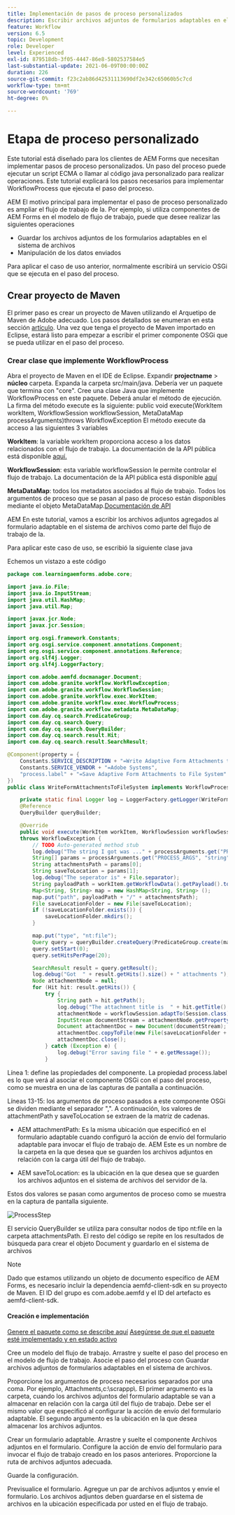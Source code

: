 ```yaml
---
title: Implementación de pasos de proceso personalizados
description: Escribir archivos adjuntos de formularios adaptables en el sistema de archivos mediante el paso de proceso personalizado
feature: Workflow
version: 6.5
topic: Development
role: Developer
level: Experienced
exl-id: 879518db-3f05-4447-86e8-5802537584e5
last-substantial-update: 2021-06-09T00:00:00Z
duration: 226
source-git-commit: f23c2ab86d42531113690df2e342c65060b5c7cd
workflow-type: tm+mt
source-wordcount: '769'
ht-degree: 0%

---
```


# Etapa de proceso personalizado

Este tutorial está diseñado para los clientes de AEM Forms que necesitan implementar pasos de proceso personalizados. Un paso del proceso puede ejecutar un script ECMA o llamar al código java personalizado para realizar operaciones. Este tutorial explicará los pasos necesarios para implementar WorkflowProcess que ejecuta el paso del proceso.

AEM El motivo principal para implementar el paso de proceso personalizado es ampliar el flujo de trabajo de la. Por ejemplo, si utiliza componentes de AEM Forms en el modelo de flujo de trabajo, puede que desee realizar las siguientes operaciones

* Guardar los archivos adjuntos de los formularios adaptables en el sistema de archivos
* Manipulación de los datos enviados

Para aplicar el caso de uso anterior, normalmente escribirá un servicio OSGi que se ejecuta en el paso del proceso.

## Crear proyecto de Maven

El primer paso es crear un proyecto de Maven utilizando el Arquetipo de Maven de Adobe adecuado. Los pasos detallados se enumeran en esta sección [artículo](https://experienceleague.adobe.com/docs/experience-manager-learn/forms/creating-your-first-osgi-bundle/create-your-first-osgi-bundle.html). Una vez que tenga el proyecto de Maven importado en Eclipse, estará listo para empezar a escribir el primer componente OSGi que se pueda utilizar en el paso del proceso.


### Crear clase que implemente WorkflowProcess

Abra el proyecto de Maven en el IDE de Eclipse. Expandir **projectname** > **núcleo** carpeta. Expanda la carpeta src/main/java. Debería ver un paquete que termina con &quot;core&quot;. Cree una clase Java que implemente WorkflowProcess en este paquete. Deberá anular el método de ejecución. La firma del método execute es la siguiente: public void execute(WorkItem workItem, WorkflowSession workflowSession, MetaDataMap processArguments)throws WorkflowException El método execute da acceso a las siguientes 3 variables

**WorkItem**: la variable workItem proporciona acceso a los datos relacionados con el flujo de trabajo. La documentación de la API pública está disponible [aquí.](https://helpx.adobe.com/experience-manager/6-3/sites/developing/using/reference-materials/diff-previous/changes/com.adobe.granite.workflow.WorkflowSession.html)

**WorkflowSession**: esta variable workflowSession le permite controlar el flujo de trabajo. La documentación de la API pública está disponible [aquí](https://helpx.adobe.com/experience-manager/6-3/sites/developing/using/reference-materials/diff-previous/changes/com.adobe.granite.workflow.WorkflowSession.html)

**MetaDataMap**: todos los metadatos asociados al flujo de trabajo. Todos los argumentos de proceso que se pasan al paso de proceso están disponibles mediante el objeto MetaDataMap.[Documentación de API](https://helpx.adobe.com/experience-manager/6-5/sites/developing/using/reference-materials/javadoc/com/adobe/granite/workflow/metadata/MetaDataMap.html)

AEM En este tutorial, vamos a escribir los archivos adjuntos agregados al formulario adaptable en el sistema de archivos como parte del flujo de trabajo de la.

Para aplicar este caso de uso, se escribió la siguiente clase java

Echemos un vistazo a este código

```java
package com.learningaemforms.adobe.core;

import java.io.File;
import java.io.InputStream;
import java.util.HashMap;
import java.util.Map;

import javax.jcr.Node;
import javax.jcr.Session;

import org.osgi.framework.Constants;
import org.osgi.service.component.annotations.Component;
import org.osgi.service.component.annotations.Reference;
import org.slf4j.Logger;
import org.slf4j.LoggerFactory;

import com.adobe.aemfd.docmanager.Document;
import com.adobe.granite.workflow.WorkflowException;
import com.adobe.granite.workflow.WorkflowSession;
import com.adobe.granite.workflow.exec.WorkItem;
import com.adobe.granite.workflow.exec.WorkflowProcess;
import com.adobe.granite.workflow.metadata.MetaDataMap;
import com.day.cq.search.PredicateGroup;
import com.day.cq.search.Query;
import com.day.cq.search.QueryBuilder;
import com.day.cq.search.result.Hit;
import com.day.cq.search.result.SearchResult;

@Component(property = {
    Constants.SERVICE_DESCRIPTION + "=Write Adaptive Form Attachments to File System",
    Constants.SERVICE_VENDOR + "=Adobe Systems",
    "process.label" + "=Save Adaptive Form Attachments to File System"
})
public class WriteFormAttachmentsToFileSystem implements WorkflowProcess {

    private static final Logger log = LoggerFactory.getLogger(WriteFormAttachmentsToFileSystem.class);
    @Reference
    QueryBuilder queryBuilder;

    @Override
    public void execute(WorkItem workItem, WorkflowSession workflowSession, MetaDataMap processArguments)
    throws WorkflowException {
        // TODO Auto-generated method stub
        log.debug("The string I got was ..." + processArguments.get("PROCESS_ARGS", "string").toString());
        String[] params = processArguments.get("PROCESS_ARGS", "string").toString().split(",");
        String attachmentsPath = params[0];
        String saveToLocation = params[1];
        log.debug("The seperator is" + File.separator);
        String payloadPath = workItem.getWorkflowData().getPayload().toString();
        Map<String, String> map = new HashMap<String, String> ();
        map.put("path", payloadPath + "/" + attachmentsPath);
        File saveLocationFolder = new File(saveToLocation);
        if (!saveLocationFolder.exists()) {
            saveLocationFolder.mkdirs();
        }

        map.put("type", "nt:file");
        Query query = queryBuilder.createQuery(PredicateGroup.create(map), workflowSession.adaptTo(Session.class));
        query.setStart(0);
        query.setHitsPerPage(20);

        SearchResult result = query.getResult();
        log.debug("Got  " + result.getHits().size() + " attachments ");
        Node attachmentNode = null;
        for (Hit hit: result.getHits()) {
            try {
                String path = hit.getPath();
                log.debug("The attachment title is  " + hit.getTitle() + " and the attachment path is  " + path);
                attachmentNode = workflowSession.adaptTo(Session.class).getNode(path + "/jcr:content");
                InputStream documentStream = attachmentNode.getProperty("jcr:data").getBinary().getStream();
                Document attachmentDoc = new Document(documentStream);
                attachmentDoc.copyToFile(new File(saveLocationFolder + File.separator + hit.getTitle()));
                attachmentDoc.close();
            } catch (Exception e) {
                log.debug("Error saving file " + e.getMessage());
            }
```

Línea 1: define las propiedades del componente. La propiedad process.label es lo que verá al asociar el componente OSGi con el paso del proceso, como se muestra en una de las capturas de pantalla a continuación.

Líneas 13-15: los argumentos de proceso pasados a este componente OSGi se dividen mediante el separador &quot;,&quot;. A continuación, los valores de attachmentPath y saveToLocation se extraen de la matriz de cadenas.

* AEM attachmentPath: Es la misma ubicación que especificó en el formulario adaptable cuando configuró la acción de envío del formulario adaptable para invocar el flujo de trabajo de. AEM Este es un nombre de la carpeta en la que desea que se guarden los archivos adjuntos en relación con la carga útil del flujo de trabajo.

* AEM saveToLocation: es la ubicación en la que desea que se guarden los archivos adjuntos en el sistema de archivos del servidor de la.

Estos dos valores se pasan como argumentos de proceso como se muestra en la captura de pantalla siguiente.

![ProcessStep](assets/implement-process-step.gif)

El servicio QueryBuilder se utiliza para consultar nodos de tipo nt:file en la carpeta attachmentsPath. El resto del código se repite en los resultados de búsqueda para crear el objeto Document y guardarlo en el sistema de archivos


>[!NOTE]
>
>Dado que estamos utilizando un objeto de documento específico de AEM Forms, es necesario incluir la dependencia aemfd-client-sdk en su proyecto de Maven. El ID del grupo es com.adobe.aemfd y el ID del artefacto es aemfd-client-sdk.

#### Creación e implementación

[Genere el paquete como se describe aquí](https://experienceleague.adobe.com/docs/experience-manager-learn/forms/creating-your-first-osgi-bundle/create-your-first-osgi-bundle.html)
[Asegúrese de que el paquete esté implementado y en estado activo](http://localhost:4502/system/console/bundles)

Cree un modelo del flujo de trabajo. Arrastre y suelte el paso del proceso en el modelo de flujo de trabajo. Asocie el paso del proceso con Guardar archivos adjuntos de formularios adaptables en el sistema de archivos.

Proporcione los argumentos de proceso necesarios separados por una coma. Por ejemplo, Attachments,c:\\scrappp\\. El primer argumento es la carpeta, cuando los archivos adjuntos del formulario adaptable se van a almacenar en relación con la carga útil del flujo de trabajo. Debe ser el mismo valor que especificó al configurar la acción de envío del formulario adaptable. El segundo argumento es la ubicación en la que desea almacenar los archivos adjuntos.

Crear un formulario adaptable. Arrastre y suelte el componente Archivos adjuntos en el formulario. Configure la acción de envío del formulario para invocar el flujo de trabajo creado en los pasos anteriores. Proporcione la ruta de archivos adjuntos adecuada.

Guarde la configuración.

Previsualice el formulario. Agregue un par de archivos adjuntos y envíe el formulario. Los archivos adjuntos deben guardarse en el sistema de archivos en la ubicación especificada por usted en el flujo de trabajo.

